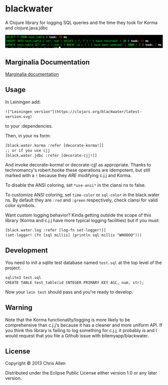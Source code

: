 # blackwater

A Clojure library for logging SQL queries and the time they took for Korma and clojure.java.jdbc

!["example image of blackwater output"](screenie.png)

## Marginalia Documentation

[Marginalia documentation](https://rawgithub.com/bitemyapp/blackwater/master/docs/uberdoc.html)

## Usage

In Leiningen add:

    !["Leiningen version"](https://clojars.org/blackwater/latest-version.svg)

to your :dependencies.

Then, in your ns form:

    [black.water.korma :refer [decorate-korma!]]
    ;; or if you use cjj
    [black.water.jdbc :refer [decorate-cjj!]]

And invoke decorate-korma! or decorate-cjj! as appropriate. Thanks to technomancy's robert.hooke these operations are idempotent, but still marked with a `!` because they *ARE* modifying c.j.j and Korma.

To disable the ANSI coloring, set `*use-ansi*` in the clansi ns to false.

To customize ANSI coloring, set `time-color` or `sql-color` in the black.water ns. By default they are `:red` and `:green` respectively, check clansi for valid color symbols.

Want custom logging behavior? Kinda getting outside the scope of this library (Korma and c.j.j have more typical logging facilities) but if you must:

    [black.water.log :refer [log-fn set-logger!]]
    (set-logger! (fn [sql millis] (println sql millis "WHOOOO")))

## Development

You need to init a sqlite test database named `test.sql` at the top level of the project.

    sqlite3 test.sql
    CREATE TABLE test_table(id INTEGER PRIMARY KEY ASC, num, str);

Now your `lein test` should pass and you're ready to develop.

## Warning

Note that the Korma functionality/logging is more likely to be comprehensive than c.j.j's because it has a cleaner and more uniform API. If you think this library is failing to log something for c.j.j, it probably *is* and I would request that you file a Github issue with bitemyapp/blackwater.

## License

Copyright © 2013 Chris Allen

Distributed under the Eclipse Public License either version 1.0 or any later version.
